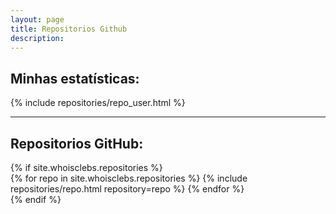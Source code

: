 ```yaml
---
layout: page
title: Repositorios Github
description:
---
```


<h2 class="mb-4 text-2xl font-extrabold leading-none tracking-tight text-gray-900 md:text-3xl lg:text-4xl dark:text-white">Minhas estatísticas:</h2>
<div class="repositories d-flex flex-wrap flex-md-row flex-column justify-content-between align-items-center">
    {% include repositories/repo_user.html %}
</div> 

---

<h2 class="mb-4 text-2xl font-extrabold leading-none tracking-tight text-gray-900 md:text-3xl lg:text-4xl dark:text-white">Repositorios <span class="text-[#35D758] dark:text-[#35D758]">GitHub</span>:</h2>
<div>
{% if site.whoisclebs.repositories %}

<div class="grid grid-cols-2">
    {% for repo in site.whoisclebs.repositories %} 
            {% include repositories/repo.html repository=repo %} 
        {% endfor %}
</div>
{% endif %}
</div>